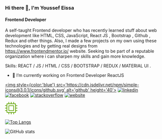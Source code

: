 ### Hi there 👋, I'm Youssef Eissa
#### Frontend Developer
A self-taught Frontend developer who has recently learned stuff about web development like HTML, CSS, JavaScript, React JS , Bootstrap , Github , Redux and other things. Also, I made a few projects on my own using these technologies and by getting real designs from https://www.frontendmentor.io/ website.   Seeking to be part of a reputable organization where i can sharpen my skills and gain more knowledge. 

Skills: REACT / JS / HTML / CSS / BOOTSTRAP / REDUX / MATERIAL UI .

- 🔭 I’m currently working on Frontend Developer ReactJS 


[<img style={color:'blue'} src='https://cdn.jsdelivr.net/npm/simple-icons@3.0.1/icons/github.svg' alt='github' height='40'>](https://github.com/Youssef-eissa)  [<img src='https://cdn.jsdelivr.net/npm/simple-icons@3.0.1/icons/linkedin.svg' alt='linkedin' height='40'>](https://www.linkedin.com/in/youssef-eissa-1812/)  [<img src='https://cdn.jsdelivr.net/npm/simple-icons@3.0.1/icons/facebook.svg' alt='facebook' height='40'>](https://www.facebook.com/https://www.facebook.com/Youssef3issa/)  [<img src='https://cdn.jsdelivr.net/npm/simple-icons@3.0.1/icons/stackoverflow.svg' alt='stackoverflow' height='40'>](https://stackoverflow.com/users/https://stackoverflow.com/users/20807870/youssef3issa)  [<img src='https://cdn.jsdelivr.net/npm/simple-icons@3.0.1/icons/icloud.svg' alt='website' height='40'>](https://youssef-eissa.github.io/YoussefPortfolio/)  

<a href='https://docs.github.com/en/developers'><img src='https://raw.githubusercontent.com/acervenky/animated-github-badges/master/assets/devbadge.gif' width='40' height='40'></a> 

[![Top Langs](https://github-readme-stats.vercel.app/api/top-langs/?username=Youssef-eissa)](https://github.com/anuraghazra/github-readme-stats)

![GitHub stats](https://github-readme-stats.vercel.app/api?username=Youssef-eissa&show_icons=true)  


